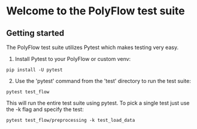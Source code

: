 # Welcome to the PolyFlow test suite 

## Getting started
The PolyFlow test suite utilizes Pytest which makes testing very easy.

1. Install Pytest to your PolyFlow or custom venv:

`pip install -U pytest`

2. Use the 'pytest' command from the 'test' directory to run the test suite:

`pytest test_flow`

This will run the entire test suite using pytest. To pick a single test just 
use the -k flag and specify the test:

`pytest test_flow/preprocessing -k test_load_data`



